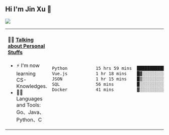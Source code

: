 
## Hi I'm Jin Xu 👋
![](https://komarev.com/ghpvc/?username=jiayouxujin&color=brightgreen&label=PROFILE+VIEWS)



<table align="center">
<tr>
<td valign="top" width="60%">

#### 🏋️‍♀️ <a href="https://github.com/jiayouxujin" target="_blank">Talking about Personal Stuffs</a>
<!-- recent_releases starts -->

- ⚡  I'm now learning CS-Knowledges.  
- 🏊‍♂️ Languages and Tools: Go、Java、Python、C
<!-- recent_releases ends -->
</td>
<td>
 
<!--START_SECTION:waka-->

```txt
Python           15 hrs 59 mins  ██████████████████▒░░░░░░   73.71 %
Vue.js           1 hr 18 mins    █▓░░░░░░░░░░░░░░░░░░░░░░░   06.00 %
JSON             1 hr 15 mins    █▒░░░░░░░░░░░░░░░░░░░░░░░   05.79 %
SQL              56 mins         █░░░░░░░░░░░░░░░░░░░░░░░░   04.32 %
Docker           41 mins         ▓░░░░░░░░░░░░░░░░░░░░░░░░   03.19 %
```

<!--END_SECTION:waka-->
 
</td>
</tr>
</table>





